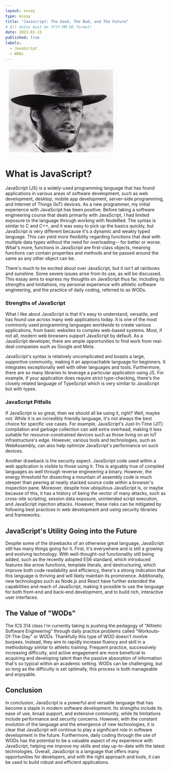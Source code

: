 ```yaml
---
layout: essay
type: essay
title: "Javascript: The Good, The Bad, and The Future"
# All dates must be YYYY-MM-DD format!
date: 2023-01-15
published: true
labels:
  - JavaScript
  - WODs
---
```


<img width="350px" class="rounded float-start pe-4" src="/img/essayPics/clint_eastwood_tgtbtu.jpg">

# What is JavaScript?
JavaScript (JS) is a widely-used programming language that has found applications in various areas of software development, such as web development, desktop, mobile app development, server-side programming, and Internet of Things (IoT) devices.  As a new programmer, my initial experience with JavaScript has been positive.  Before taking a software engineering course that deals primarily with JavaScript, I had limited exposure to the language through working with NodeRed.  The syntax is similar to C and C++, and it was easy to pick up the basics quickly, but JavaScript is very different because it's a dynamic and weakly typed language.  This can yield more flexibility regarding functions that deal with multiple data types without the need for overloading-- for better or worse.  What's more, functions in JavaScript are first-class objects, meaning functions can contain properties and methods and be passed around the same as any other object can be.

There's much to be excited about over JavaScript, but it isn't all rainbows and sunshine.  Some severe issues arise from its use, as will be discussed.  This essay aims to express my thoughts on JavaScript thus far, including its strengths and limitations, my personal experience with athletic software engineering, and the practice of daily coding, referred to as WODs.

### Strengths of JavaScript
What I like about JavaScript is that it's easy to understand, versatile, and has found use across many web applications today.  It is one of the most commonly used programming languages worldwide to create various applications, from basic websites to complex web-based systems.  Most, if not all, modern web browsers support JavaScript by default.  As a JavaScript developer, there are ample opportunities to find work from real-deal companies such as Google and Meta.

JavaScript's syntax is relatively uncomplicated and boasts a large, supportive community, making it an approachable language for beginners.  It integrates exceptionally well with other languages and tools.  Furthermore, there are so many libraries to leverage a particular application using JS.  For example, if your application does require strict type-checking, there's the closely related language of TypeScript which is very similar to JavaScript but with types.

### JavaScript Pitfalls
If JavaScript is so great, then we should all be using it, right?  Well, maybe not.  While it is an incredibly friendly language, it's not always the best choice for specific use cases.  For example, JavaScript's Just-In-Time (JIT) compilation and garbage collection can add extra overhead, making it less suitable for resource-constrained devices such as those living on an IoT infrastructure's edge.  However, various tools and technologies, such as WebAssembly, can also help optimize JavaScript's performance on such devices.

Another drawback is the security aspect.  JavaScript code used within a web application is visible to those using it.  This is arguably true of compiled languages as well through reverse engineering a binary.  However, the energy threshold for dissecting a mountain of assembly code is much steeper than peering at neatly stacked source code within a browser's inspection pane.  Moreover, despite how ubiquitous JavaScript is, or maybe because of this, it has a history of being the vector of many attacks, such as cross-site scripting, session data exposure, unintended script execution, and JavaScript injection attacks.  However, these risks can be mitigated by following best practices in web development and using security libraries and frameworks.

## JavaScript's Utility Going into the Future
Despite some of the drawbacks of an otherwise great language, JavaScript still has many things going for it.  First, it's everywhere and is still a growing and evolving technology.  With well-thought-out functionality still being added, such as the recently adopted ES6 standard, which introduced features like arrow functions, template literals, and destructuring, which improve both code readability and efficiency, there's a strong indication that this language is thriving and will likely maintain its prominence.  Additionally, new technologies such as Node.js and React have further extended the capabilities and reach of JavaScript, making it possible to use the language for both front-end and back-end development, and to build rich, interactive user interfaces.

## The Value of "WODs"
The ICS 314 class I'm currently taking is pushing the pedagogy of "Athletic Software Engineering" through daily practice problems called "Workouts-Of-The-Day" or WODs.  Thankfully this type of WOD doesn't involve burpees.  Instead, they aim to rapidly increase fluency and skill in a methodology similar to athletic training.  Frequent practice, successively increasing difficulty, and active engagement are more beneficial to acquiring and developing talent than the passive absorption of information that's so typical within an academic setting.  WODs can be challenging, but so long as the difficulty is set optimally, this process is both manageable and enjoyable.

## Conclusion
In conclusion, JavaScript is a powerful and versatile language that has become a staple in modern software development.  Its strengths include its ease of use, broad support, and extensive community, while its limitations include performance and security concerns.  However, with the constant evolution of the language and the emergence of new technologies, it is clear that JavaScript will continue to play a significant role in software development in the future.  Furthermore, daily coding through the use of WODs has the potential to be a valuable aspect of my experience with JavaScript, helping me improve my skills and stay up-to-date with the latest technologies.  Overall, JavaScript is a language that offers many opportunities for developers, and with the right approach and tools, it can be used to build robust and efficient applications.